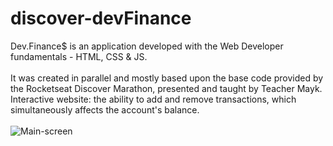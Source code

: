 # discover-devFinance

Dev.Finance$ is an application developed with the Web Developer fundamentals - HTML, CSS & JS. <br> 
<br>
It was created in parallel and mostly based upon the base code provided by the Rocketseat Discover Marathon, presented and taught by Teacher Mayk.
Interactive website: the ability to add and remove transactions, which simultaneously affects the account's balance. 
<br> <br>
![Main-screen](https://user-images.githubusercontent.com/73433189/106135320-a7cdc580-615f-11eb-933c-d5b1ff47289b.PNG)
